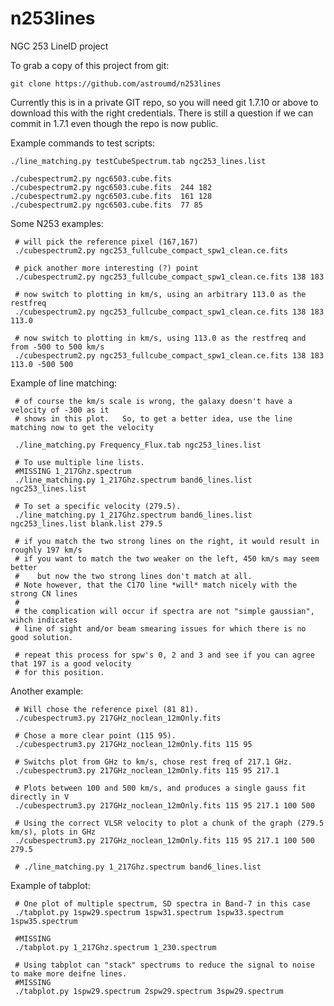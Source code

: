 # n253lines
NGC 253 LineID project

To grab a copy of this project from git:

    git clone https://github.com/astroumd/n253lines

Currently this is in a private GIT repo, so you will need git 1.7.10
or above to download this with the right credentials. 
There is still a question if we can commit in 1.7.1 even though
the repo is now public.



Example commands to test scripts:

    ./line_matching.py testCubeSpectrum.tab ngc253_lines.list

    ./cubespectrum2.py ngc6503.cube.fits
    ./cubespectrum2.py ngc6503.cube.fits  244 182
    ./cubespectrum2.py ngc6503.cube.fits  161 128
    ./cubespectrum2.py ngc6503.cube.fits  77 85


Some N253 examples:

     # will pick the reference pixel (167,167)
     ./cubespectrum2.py ngc253_fullcube_compact_spw1_clean.ce.fits 

     # pick another more interesting (?) point
     ./cubespectrum2.py ngc253_fullcube_compact_spw1_clean.ce.fits 138 183

     # now switch to plotting in km/s, using an arbitrary 113.0 as the restfreq
     ./cubespectrum2.py ngc253_fullcube_compact_spw1_clean.ce.fits 138 183 113.0

     # now switch to plotting in km/s, using 113.0 as the restfreq and from -500 to 500 km/s
     ./cubespectrum2.py ngc253_fullcube_compact_spw1_clean.ce.fits 138 183 113.0 -500 500


Example of line matching:

     # of course the km/s scale is wrong, the galaxy doesn't have a velocity of -300 as it
     # shows in this plot.   So, to get a better idea, use the line matching now to get the velocity

     ./line_matching.py Frequency_Flux.tab ngc253_lines.list

     # To use multiple line lists.
     #MISSING 1_217Ghz.spectrum
     ./line_matching.py 1_217Ghz.spectrum band6_lines.list ngc253_lines.list
     
     # To set a specific velocity (279.5).
     ./line_matching.py 1_217Ghz.spectrum band6_lines.list ngc253_lines.list blank.list 279.5

     # if you match the two strong lines on the right, it would result in roughly 197 km/s
     # if you want to match the two weaker on the left, 450 km/s may seem better
     #    but now the two strong lines don't match at all.
     # Note however, that the C17O line *will* match nicely with the strong CN lines
     #
     # the complication will occur if spectra are not "simple gaussian", wihch indicates
     # line of sight and/or beam smearing issues for which there is no good solution.

     # repeat this process for spw's 0, 2 and 3 and see if you can agree that 197 is a good velocity
     # for this position.


Another example:

     # Will chose the reference pixel (81 81).
     ./cubespectrum3.py 217GHz_noclean_12mOnly.fits

     # Chose a more clear point (115 95).
     ./cubespectrum3.py 217GHz_noclean_12mOnly.fits 115 95

     # Switchs plot from GHz to km/s, chose rest freq of 217.1 GHz.
     ./cubespectrum3.py 217GHz_noclean_12mOnly.fits 115 95 217.1   

     # Plots between 100 and 500 km/s, and produces a single gauss fit directly in V
     ./cubespectrum3.py 217GHz_noclean_12mOnly.fits 115 95 217.1 100 500

     # Using the correct VLSR velocity to plot a chunk of the graph (279.5 km/s), plots in GHz 
     ./cubespectrum3.py 217GHz_noclean_12mOnly.fits 115 95 217.1 100 500 279.5

     # ./line_matching.py 1_217Ghz.spectrum band6_lines.list


Example of tabplot:
     
     # One plot of multiple spectrum, SD spectra in Band-7 in this case
     ./tabplot.py 1spw29.spectrum 1spw31.spectrum 1spw33.spectrum 1spw35.spectrum

     #MISSING
     ./tabplot.py 1_217Ghz.spectrum 1_230.spectrum

     # Using tabplot can "stack" spectrums to reduce the signal to noise to make more deifne lines.
     #MISSING
     ./tabplot.py 1spw29.spectrum 2spw29.spectrum 3spw29.spectrum 




























